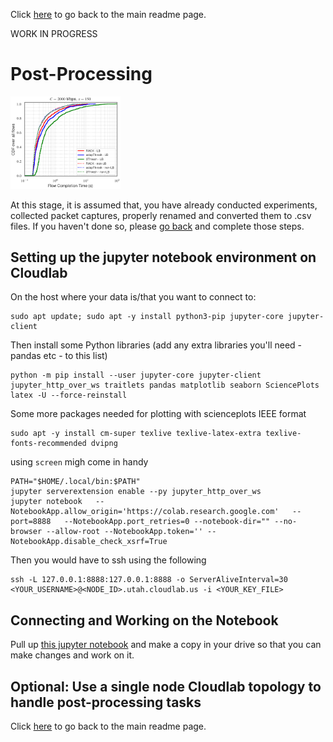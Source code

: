 Click [here](https://github.com/ufukusubutun/Reordering_Switch#post-processing) to go back to the main readme page.

WORK IN PROGRESS

# Post-Processing

<img src="https://github.com/ufukusubutun/Reordering_Switch/blob/main/docs/plot.png"  width="35%" >

At this stage, it is assumed that, you have already conducted experiments, collected packet captures, properly renamed and converted them to .csv files. If you haven't done so, please [go back](https://github.com/ufukusubutun/Reordering_Switch#post-processing) and complete those steps.


## Setting up the jupyter notebook environment on Cloudlab


On the host where your data is/that you want to connect to:

	sudo apt update; sudo apt -y install python3-pip jupyter-core jupyter-client


Then install some Python libraries (add any extra libraries you'll need - pandas etc - to this list)

	python -m pip install --user jupyter-core jupyter-client jupyter_http_over_ws traitlets pandas matplotlib seaborn SciencePlots latex -U --force-reinstall

Some more packages needed for plotting with scienceplots IEEE format
	
	sudo apt -y install cm-super texlive texlive-latex-extra texlive-fonts-recommended dvipng


using `screen` migh come in handy

	PATH="$HOME/.local/bin:$PATH"
	jupyter serverextension enable --py jupyter_http_over_ws
	jupyter notebook   --NotebookApp.allow_origin='https://colab.research.google.com'   --port=8888   --NotebookApp.port_retries=0 --notebook-dir="" --no-browser --allow-root --NotebookApp.token='' --NotebookApp.disable_check_xsrf=True

Then you would have to ssh using the following

	ssh -L 127.0.0.1:8888:127.0.0.1:8888 -o ServerAliveInterval=30 <YOUR_USERNAME>@<NODE_ID>.utah.cloudlab.us -i <YOUR_KEY_FILE>

## Connecting and Working on the Notebook

Pull up [this jupyter notebook](https://colab.research.google.com/drive/1e-DUvf5FcGuIN_EmctMthfrdv4Dsvb41?usp=sharing) and make a copy in your drive so that you can make changes and work on it.


## Optional: Use a single node Cloudlab topology to handle post-processing tasks



Click [here](https://github.com/ufukusubutun/Reordering_Switch#post-processing) to go back to the main readme page.
